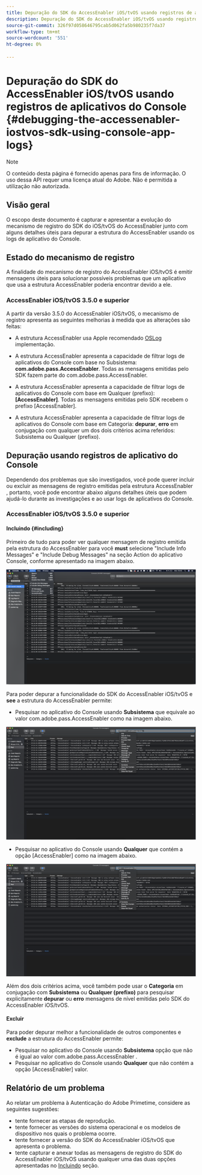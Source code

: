 ```yaml
---
title: Depuração do SDK do AccessEnabler iOS/tvOS usando registros de aplicativos do Console
description: Depuração do SDK do AccessEnabler iOS/tvOS usando registros de aplicativos do Console
source-git-commit: 326f97d058646795cab5d062fa5b980235f7da37
workflow-type: tm+mt
source-wordcount: '551'
ht-degree: 0%

---
```



# Depuração do SDK do AccessEnabler iOS/tvOS usando registros de aplicativos do Console {#debugging-the-accessenabler-iostvos-sdk-using-console-app-logs}

>[!NOTE]
>
>O conteúdo desta página é fornecido apenas para fins de informação. O uso dessa API requer uma licença atual do Adobe. Não é permitida a utilização não autorizada.


## Visão geral

O escopo deste documento é capturar e apresentar a evolução do mecanismo de registro do SDK do iOS/tvOS do AccessEnabler junto com alguns detalhes úteis para depurar a estrutura do AccessEnabler usando os logs de aplicativo do Console.

## Estado do mecanismo de registro

A finalidade do mecanismo de registro do AccessEnabler iOS/tvOS é emitir mensagens úteis para solucionar possíveis problemas que um aplicativo que usa a estrutura AccessEnabler poderia encontrar devido a ele.

### AccessEnabler iOS/tvOS 3.5.0 e superior

A partir da versão 3.5.0 do AccessEnabler iOS/tvOS, o mecanismo de registro apresenta as seguintes melhorias à medida que as alterações são feitas:

* A estrutura AccessEnabler usa Apple recomendado [OSLog](https://developer.apple.com/documentation/os/oslog) implementação.

* A estrutura AccessEnabler apresenta a capacidade de filtrar logs de aplicativos do Console com base no Subsistema: **com.adobe.pass.AccessEnabler**. Todas as mensagens emitidas pelo SDK fazem parte do com.adobe.pass.AccessEnabler.

* A estrutura AccessEnabler apresenta a capacidade de filtrar logs de aplicativos do Console com base em Qualquer (prefixo): **[AccessEnabler]**. Todas as mensagens emitidas pelo SDK recebem o prefixo [AccessEnabler].

* A estrutura AccessEnabler apresenta a capacidade de filtrar logs de aplicativos do Console com base em Categoria: **depurar**, **erro** em conjugação com qualquer um dos dois critérios acima referidos: Subsistema ou Qualquer (prefixo).

## Depuração usando registros de aplicativo do Console

Dependendo dos problemas que são investigados, você pode querer incluir ou excluir as mensagens de registro emitidas pela estrutura AccessEnabler , portanto, você pode encontrar abaixo alguns detalhes úteis que podem ajudá-lo durante as investigações e ao usar logs de aplicativos do Console.


### AccessEnabler iOS/tvOS 3.5.0 e superior

#### Incluindo {#including}

Primeiro de tudo para poder ver qualquer mensagem de registro emitida pela estrutura do AccessEnabler para você **must** selecione &quot;Include Info Messages&quot; e &quot;Include Debug Messages&quot; na seção Action do aplicativo Console, conforme apresentado na imagem abaixo.

![](assets/include-info-debug-msg.png)


Para poder depurar a funcionalidade do SDK do AccessEnabler iOS/tvOS e **see** a estrutura do AccessEnabler permite:

* Pesquisar no aplicativo do Console usando **Subsistema** que equivale ao valor com.adobe.pass.AccessEnabler como na imagem abaixo.

![](assets/subsys-console-app.png)

* Pesquisar no aplicativo do Console usando **Qualquer** que contém a opção
   [AccessEnabler] como na imagem abaixo.

![](assets/any-optn-console-app.png)

Além dos dois critérios acima, você também pode usar o **Categoria** em conjugação com **Subsistema** ou **Qualquer (prefixo)** para pesquisar explicitamente **depurar** ou **erro** mensagens de nível emitidas pelo SDK do AccessEnabler iOS/tvOS.

#### Excluir

Para poder depurar melhor a funcionalidade de outros componentes e **exclude** a estrutura do AccessEnabler permite:

* Pesquisar no aplicativo do Console usando **Subsistema** opção que não é igual ao valor com.adobe.pass.AccessEnabler .
* Pesquisar no aplicativo do Console usando **Qualquer** que não contém a opção [AccessEnabler] valor.

## Relatório de um problema

Ao relatar um problema à Autenticação do Adobe Primetime, considere as seguintes sugestões:

* tente fornecer as etapas de reprodução.
* tente fornecer as versões do sistema operacional e os modelos de dispositivo nos quais o problema ocorre.
* tente fornecer a versão do SDK do AccessEnabler iOS/tvOS que apresenta o problema.
* tente capturar e anexar todas as mensagens de registro do SDK do AccessEnabler iOS/tvOS usando qualquer uma das duas opções apresentadas no [Incluindo](#including) seção.
